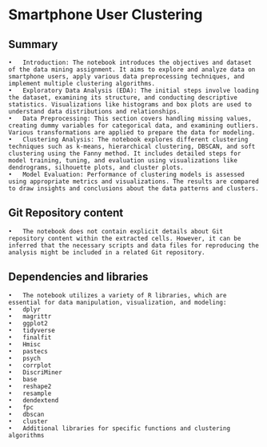 # Smartphone User Clustering

## Summary

	•	Introduction: The notebook introduces the objectives and dataset of the data mining assignment. It aims to explore and analyze data on smartphone users, apply various data preprocessing techniques, and implement multiple clustering algorithms.
	•	Exploratory Data Analysis (EDA): The initial steps involve loading the dataset, examining its structure, and conducting descriptive statistics. Visualizations like histograms and box plots are used to understand data distributions and relationships.
	•	Data Preprocessing: This section covers handling missing values, creating dummy variables for categorical data, and examining outliers. Various transformations are applied to prepare the data for modeling.
	•	Clustering Analysis: The notebook explores different clustering techniques such as k-means, hierarchical clustering, DBSCAN, and soft clustering using the Fanny method. It includes detailed steps for model training, tuning, and evaluation using visualizations like dendrograms, silhouette plots, and cluster plots.
	•	Model Evaluation: Performance of clustering models is assessed using appropriate metrics and visualizations. The results are compared to draw insights and conclusions about the data patterns and clusters.

## Git Repository content

	•	The notebook does not contain explicit details about Git repository content within the extracted cells. However, it can be inferred that the necessary scripts and data files for reproducing the analysis might be included in a related Git repository.

## Dependencies and libraries

	•	The notebook utilizes a variety of R libraries, which are essential for data manipulation, visualization, and modeling:
	•	dplyr
	•	magrittr
	•	ggplot2
	•	tidyverse
	•	finalfit
	•	Hmisc
	•	pastecs
	•	psych
	•	corrplot
	•	DiscriMiner
	•	base
	•	reshape2
	•	resample
	•	dendextend
	•	fpc
	•	dbscan
	•	cluster
	•	Additional libraries for specific functions and clustering algorithms

